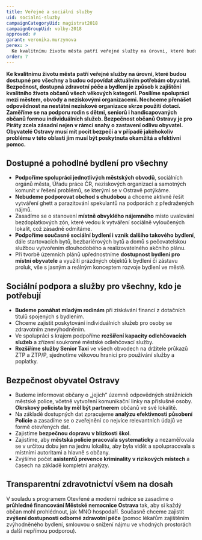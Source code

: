 ```yaml
---
title: Veřejné a sociální služby
uid: socialni-sluzby
campaignCategoryUid: magistrat2018
campaignGroupUid: volby-2018
approved: #
garant: veronika.murzynova
perex: >
  Ke kvalitnímu životu města patří veřejné služby na úrovni, které budou dostupné pro všechny a budou odpovídat aktuálním potřebám obyvatel. Bezpečnost, dostupná zdravotní péče a bydlení je způsob k zajištění kvalitního života občanů všech věkových kategorií. Posílíme spolupráci mezi městem, obvody a neziskovými organizacemi. Nechceme přenášet odpovědnost na nestátní neziskové organizace skrze použití dotací. Zaměříme se na podporu rodin s dětmi, seniorů i handicapovaných občanů formou individuálních služeb. Bezpečnost občanů Ostravy je pro Piráty zcela zásadní nejen v rámci snahy o zastavení odlivu obyvatel. Obyvatelé Ostravy musí mít pocit bezpečí a v případě jakéhokoliv problému v této oblasti jim musí být poskytnuta okamžitá a efektivní pomoc. 
order: 7
---
```


**Ke kvalitnímu životu města patří veřejné služby na úrovni, které budou dostupné pro všechny a budou odpovídat aktuálním potřebám obyvatel. Bezpečnost, dostupná zdravotní péče a bydlení je způsob k zajištění kvalitního života občanů všech věkových kategorií. Posílíme spolupráci mezi městem, obvody a neziskovými organizacemi. Nechceme přenášet odpovědnost na nestátní neziskové organizace skrze použití dotací. Zaměříme se na podporu rodin s dětmi, seniorů i handicapovaných občanů formou individuálních služeb. Bezpečnost občanů Ostravy je pro Piráty zcela zásadní nejen v rámci snahy o zastavení odlivu obyvatel. Obyvatelé Ostravy musí mít pocit bezpečí a v případě jakéhokoliv problému v této oblasti jim musí být poskytnuta okamžitá a efektivní pomoc.**

## Dostupné a pohodlné bydlení pro všechny

<ul>
  <li><b>Podpoříme spolupráci jednotlivých městských obvodů</b>, sociálních orgánů města, Úřadu práce ČR, neziskových organizací a samotných komunit v řešení problémů, se kterými se v Ostravě potýkáme.</li>
  <li><b>Nebudeme podporovat obchod s chudobou</b> a chceme aktivně řešit vytváření ghett a parazitování spekulantů na podporách z předražených nájmů.</li>
  <li>Zasadíme se o stanovení <b>místně obvyklého nájemného</b> místo uvalování bezdoplatkových zón, které vedou k vytváření sociálně vyloučených lokalit, což zásadně odmítáme.</li>
  <li><b>Podpoříme současné sociální bydlení i vznik dalšího takového bydlení</b>, dále startovacích bytů, bezbariérových bytů a domů s pečovatelskou službou vytvořením dlouhodobého a realizovatelného akčního plánu.</li>
  <li>Při tvorbě územních plánů upřednostníme <b>dostupnost bydlení pro místní obyvatele</b> a využití prázdných objektů k bydlení či zástavu proluk, vše s jasným a reálným konceptem rozvoje bydlení ve městě.</li>
</ul>

## Sociální podpora a služby pro všechny, kdo je potřebují

<ul>
  <li><b>Budeme pomáhat mladým rodinám</b> při získávání financí z dotačních titulů spojených s bydlením.</li>
  <li>Chceme zajistit poskytování individuálních služeb pro osoby se zdravotním znevýhodněním.</li>
  <li>Ve spolupráci s krajem podpoříme <b>rozšíření kapacity odlehčovacích služeb</b> a zřízení soukromé městské odlehčovací služby.</li>
  <li><b>Rozšíříme služby Senior Taxi</b> ve všech obvodech na držitele průkazů ZTP a ZTP/P, sjednotíme věkovou hranici pro používání služby a poplatky.</li>
</ul>

## Bezpečnost obyvatel Ostravy

<ul>
  <li>Budeme informovat občany o „jejich“ územně odpovědných strážnících městské police, včetně vytvoření komunikační linky na příslušné osoby. <b>Okrskový policista by měl být partnerem</b> občanů ve své lokalitě.</li>
  <li>Na základě dostupných dat zpracujeme <b>analýzu efektivnosti působení Policie</b> a zasadíme se o zveřejnění co nejvíce relevantních údajů ve formě otevřených dat.</li>
  <li>Zajistíme <b>bezpečnou dopravu v blízkosti škol</b>.</li>
  <li>Zajistíme, aby <b>městská policie pracovala systematicky</b> a nezaměřovala se v určitou dobu jen na jednu lokalitu, aby byla vidět a spolupracovala s místními autoritami a hlavně s občany.</li>
  <li>Zvýšíme počet <b>asistentů prevence kriminality v rizikových místech</b> a časech na základě kompletní analýzy.</li>
</ul>

## Transparentní zdravotnictví všem na dosah

V souladu s programem Otevřené a moderní radnice se zasadíme o <b>průhledné financování Městské nemocnice Ostrava</b> tak, aby si každý občan mohl prohlédnout, jak MNO hospodaří. Současně chceme zajistit <b>zvýšení dostupnosti odborné zdravotní péče</b> (pomoc lékařům zajištěním zvýhodněného bydlení, smlouvou o snížení nájmu ve vhodných prostorách a další nepřímou podporou).
